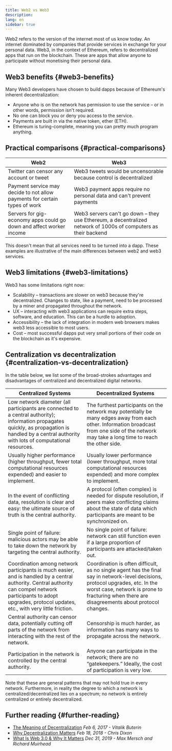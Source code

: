```yaml
---
title: Web2 vs Web3
description:
lang: en
sidebar: true
---
```


Web2 refers to the version of the internet most of us know today. An internet dominated by companies that provide services in exchange for your personal data. Web3, in the context of Ethereum, refers to decentralized apps that run on the blockchain. These are apps that allow anyone to participate without monetising their personal data.

## Web3 benefits {#web3-benefits}

Many Web3 developers have chosen to build dapps because of Ethereum's inherent decentralization:

- Anyone who is on the network has permission to use the service – or in other words, permission isn't required.
- No one can block you or deny you access to the service.
- Payments are built in via the native token, ether (ETH).
- Ethereum is turing-complete, meaning you can pretty much program anything.

## Practical comparisons {#practical-comparisons}

| Web2                                                                       | Web3                                                                                                           |
| -------------------------------------------------------------------------- | -------------------------------------------------------------------------------------------------------------- |
| Twitter can censor any account or tweet                                    | Web3 tweets would be uncensorable because control is decentralized                                             |
| Payment service may decide to not allow payments for certain types of work | Web3 payment apps require no personal data and can't prevent payments                                          |
| Servers for gig-economy apps could go down and affect worker income        | Web3 servers can't go down – they use Ethereum, a decentralized network of 1000s of computers as their backend |

This doesn't mean that all services need to be turned into a dapp. These examples are illustrative of the main differences between web2 and web3 services.

## Web3 limitations {#web3-limitations}

Web3 has some limitations right now:

- Scalability – transactions are slower on web3 because they're decentralized. Changes to state, like a payment, need to be processed by a miner and propagated throughout the network.
- UX – interacting with web3 applications can require extra steps, software, and education. This can be a hurdle to adoption.
- Accessibility – the lack of integration in modern web browsers makes web3 less accessible to most users.
- Cost – most successful dapps put very small portions of their code on the blockchain as it's expensive.

## Centralization vs decentralization {#centralization-vs-decentralization}

In the table below, we list some of the broad-strokes advantages and disadvantages of centralized and decentralized digital networks.

| Centralized Systems                                                                                                                                                                                                    | Decentralized Systems                                                                                                                                                                                                            |
| ---------------------------------------------------------------------------------------------------------------------------------------------------------------------------------------------------------------------- | -------------------------------------------------------------------------------------------------------------------------------------------------------------------------------------------------------------------------------- |
| Low network diameter (all participants are connected to a central authority); information propagates quickly, as propagation is handled by a central authority with lots of computational resources.                   | The furthest participants on the network may potentially be many edges away from each other. Information broadcast from one side of the network may take a long time to reach the other side.                                    |
| Usually higher performance (higher throughput, fewer total computational resources expended) and easier to implement.                                                                                                  | Usually lower performance (lower throughput, more total computational resources expended) and more complex to implement.                                                                                                         |
| In the event of conflicting data, resolution is clear and easy: the ultimate source of truth is the central authority.                                                                                                 | A protocol (often complex) is needed for dispute resolution, if peers make conflicting claims about the state of data which participants are meant to be synchronized on.                                                        |
| Single point of failure: malicious actors may be able to take down the network by targeting the central authority.                                                                                                     | No single point of failure: network can still function even if a large proportion of participants are attacked/taken out.                                                                                                        |
| Coordination among network participants is much easier, and is handled by a central authority. Central authority can compel network participants to adopt upgrades, protocol updates, etc., with very little friction. | Coordination is often difficult, as no single agent has the final say in network-level decisions, protocol upgrades, etc. In the worst case, network is prone to fracturing when there are disagreements about protocol changes. |
| Central authority can censor data, potentially cutting off parts of the network from interacting with the rest of the network.                                                                                         | Censorship is much harder, as information has many ways to propagate across the network.                                                                                                                                         |
| Participation in the network is controlled by the central authority.                                                                                                                                                   | Anyone can participate in the network; there are no “gatekeepers.” Ideally, the cost of participation is very low.                                                                                                               |

Note that these are general patterns that may not hold true in every network. Furthermore, in reality the degree to which a network is centralized/decentralized lies on a spectrum; no network is entirely centralized or entirely decentralized.

## Further reading {#further-reading}

- [The Meaning of Decentralization](https://medium.com/@VitalikButerin/the-meaning-of-decentralization-a0c92b76a274) _Feb 6, 2017 - Vitalik Buterin_
- [Why Decentralization Matters](https://medium.com/s/story/why-decentralization-matters-5e3f79f7638e) _Feb 18, 2018 - Chris Dixon_
- [What Is Web 3.0 & Why It Matters](https://medium.com/fabric-ventures/what-is-web-3-0-why-it-matters-934eb07f3d2b) _Dec 31, 2019 - Max Mersch and Richard Muirhead_
